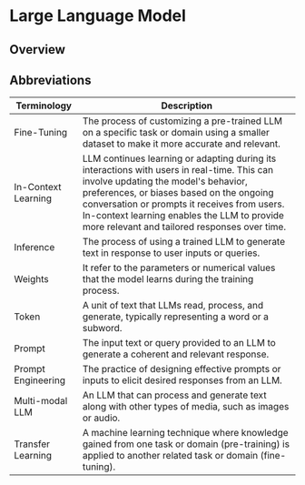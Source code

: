 # Large Language Model

## Overview

## Abbreviations
| Terminology         	| Description                                                                                                                                                                                                                                                                                                                    	|
|---------------------	|--------------------------------------------------------------------------------------------------------------------------------------------------------------------------------------------------------------------------------------------------------------------------------------------------------------------------------	|
| Fine-Tuning         	| The process of customizing a pre-trained LLM on a specific task or domain using a smaller dataset to make it more accurate and relevant.                                                                                                                                                                                       	|
| In-Context Learning 	| LLM continues learning or adapting during its interactions with users in real-time. This can involve updating the model's behavior, preferences, or biases based on the ongoing conversation or prompts it receives from users. In-context learning enables the LLM to provide more relevant and tailored responses over time. 	|
| Inference           	| The process of using a trained LLM to generate text in response to user inputs or queries.                                                                                                                                                                                                                                     	|
| Weights             	| It refer to the parameters or numerical values that the model learns during the training process.                                                                                                                                                                                                                              	|
| Token               	| A unit of text that LLMs read, process, and generate, typically representing a word or a subword.                                                                                                                                                                                                                              	|
| Prompt              	| The input text or query provided to an LLM to generate a coherent and relevant response.                                                                                                                                                                                                                                       	|
| Prompt Engineering  	| The practice of designing effective prompts or inputs to elicit desired responses from an LLM.                                                                                                                                                                                                                                 	|
| Multi-modal LLM     	| An LLM that can process and generate text along with other types of media, such as images or audio.                                                                                                                                                                                                                            	|
| Transfer Learning   	| A machine learning technique where knowledge gained from one task or domain (pre-training) is applied to another related task or domain (fine-tuning).                                                                                                                                                                         	|